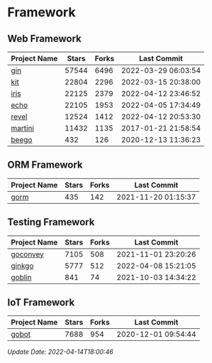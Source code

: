 # Framework

## Web Framework
| Project Name | Stars | Forks | Last Commit |
| ------------ | ----- | ----- | ----------- |
| [gin](https://github.com/gin-gonic/gin) | 57544 | 6496 | 2022-03-29 06:03:54 |
| [kit](https://github.com/go-kit/kit) | 22804 | 2296 | 2022-03-15 20:38:00 |
| [iris](https://github.com/kataras/iris) | 22125 | 2379 | 2022-04-12 23:46:52 |
| [echo](https://github.com/labstack/echo) | 22105 | 1953 | 2022-04-05 17:34:49 |
| [revel](https://github.com/revel/revel) | 12524 | 1412 | 2022-04-12 20:53:30 |
| [martini](https://github.com/go-martini/martini) | 11432 | 1135 | 2017-01-21 21:58:54 |
| [beego](https://github.com/astaxie/beego) | 432 | 126 | 2020-12-13 11:36:23 |

## ORM Framework
| Project Name | Stars | Forks | Last Commit |
| ------------ | ----- | ----- | ----------- |
| [gorm](https://github.com/jinzhu/gorm) | 435 | 142 | 2021-11-20 01:15:37 |

## Testing Framework
| Project Name | Stars | Forks | Last Commit |
| ------------ | ----- | ----- | ----------- |
| [goconvey](https://github.com/smartystreets/goconvey) | 7105 | 508 | 2021-11-01 23:20:26 |
| [ginkgo](https://github.com/onsi/ginkgo) | 5777 | 512 | 2022-04-08 15:21:05 |
| [goblin](https://github.com/franela/goblin) | 841 | 74 | 2021-10-03 14:34:22 |

## IoT Framework
| Project Name | Stars | Forks | Last Commit |
| ------------ | ----- | ----- | ----------- |
| [gobot](https://github.com/hybridgroup/gobot) | 7688 | 954 | 2020-12-01 09:54:44 |

*Update Date: 2022-04-14T18:00:46*
